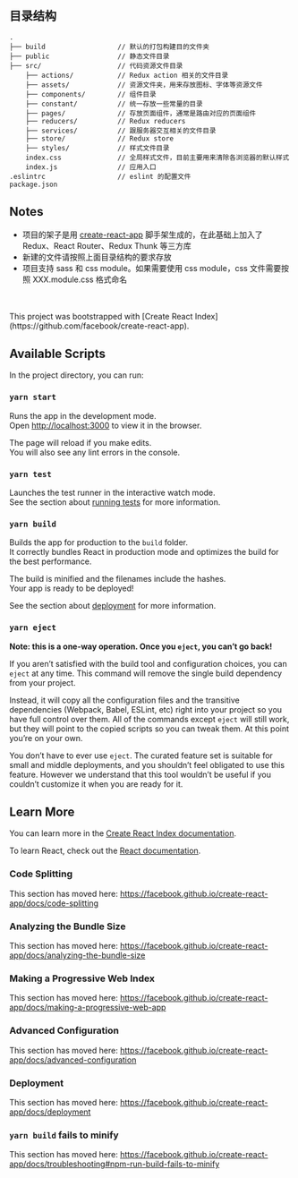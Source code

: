 ## 目录结构
```
.
├── build                  // 默认的打包构建目的文件夹
├── public                 // 静态文件目录
├── src/                   // 代码资源文件目录
    ├── actions/           // Redux action 相关的文件目录
    ├── assets/            // 资源文件夹，用来存放图标、字体等资源文件
    ├── components/        // 组件目录
    ├── constant/          // 统一存放一些常量的目录
    ├── pages/             // 存放页面组件，通常是路由对应的页面组件
    ├── reducers/          // Redux reducers
    ├── services/          // 跟服务器交互相关的文件目录
    ├── store/             // Redux store
    ├── styles/            // 样式文件目录
    index.css              // 全局样式文件，目前主要用来清除各浏览器的默认样式
    index.js               // 应用入口
.eslintrc                  // eslint 的配置文件
package.json

```

## Notes
- 项目的架子是用 [create-react-app](https://github.com/facebook/create-react-app) 脚手架生成的，在此基础上加入了 Redux、React Router、Redux Thunk 等三方库  
- 新建的文件请按照上面目录结构的要求存放  
- 项目支持 sass 和 css module。如果需要使用 css module，css 文件需要按照 XXX.module.css 格式命名  

<br />
<br />
This project was bootstrapped with [Create React Index](https://github.com/facebook/create-react-app).

## Available Scripts

In the project directory, you can run:

### `yarn start`

Runs the app in the development mode.<br />
Open [http://localhost:3000](http://localhost:3000) to view it in the browser.

The page will reload if you make edits.<br />
You will also see any lint errors in the console.

### `yarn test`

Launches the test runner in the interactive watch mode.<br />
See the section about [running tests](https://facebook.github.io/create-react-app/docs/running-tests) for more information.

### `yarn build`

Builds the app for production to the `build` folder.<br />
It correctly bundles React in production mode and optimizes the build for the best performance.

The build is minified and the filenames include the hashes.<br />
Your app is ready to be deployed!

See the section about [deployment](https://facebook.github.io/create-react-app/docs/deployment) for more information.

### `yarn eject`

**Note: this is a one-way operation. Once you `eject`, you can’t go back!**

If you aren’t satisfied with the build tool and configuration choices, you can `eject` at any time. This command will remove the single build dependency from your project.

Instead, it will copy all the configuration files and the transitive dependencies (Webpack, Babel, ESLint, etc) right into your project so you have full control over them. All of the commands except `eject` will still work, but they will point to the copied scripts so you can tweak them. At this point you’re on your own.

You don’t have to ever use `eject`. The curated feature set is suitable for small and middle deployments, and you shouldn’t feel obligated to use this feature. However we understand that this tool wouldn’t be useful if you couldn’t customize it when you are ready for it.

## Learn More

You can learn more in the [Create React Index documentation](https://facebook.github.io/create-react-app/docs/getting-started).

To learn React, check out the [React documentation](https://reactjs.org/).

### Code Splitting

This section has moved here: https://facebook.github.io/create-react-app/docs/code-splitting

### Analyzing the Bundle Size

This section has moved here: https://facebook.github.io/create-react-app/docs/analyzing-the-bundle-size

### Making a Progressive Web Index

This section has moved here: https://facebook.github.io/create-react-app/docs/making-a-progressive-web-app

### Advanced Configuration

This section has moved here: https://facebook.github.io/create-react-app/docs/advanced-configuration

### Deployment

This section has moved here: https://facebook.github.io/create-react-app/docs/deployment

### `yarn build` fails to minify

This section has moved here: https://facebook.github.io/create-react-app/docs/troubleshooting#npm-run-build-fails-to-minify
